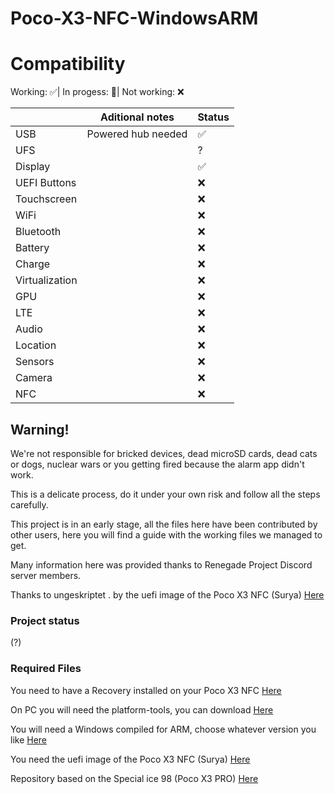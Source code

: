 # Poco-X3-NFC-WindowsARM


# Compatibility

Working: ✅|
In progess: 🔶️|
Not working: ❌


|| Aditional notes | Status |
|---------------|------------------------|--------------------------|
| USB | Powered hub needed | ✅|
| UFS |  | ?|
| Display | | ✅|
| UEFI Buttons |  | ❌|
| Touchscreen | | ❌|
| WiFi | | ❌|
| Bluetooth | | ❌|
| Battery |  | ❌|
| Charge |  | ❌|
| Virtualization |  | ❌|
| GPU | | ❌|
| LTE |  | ❌|
| Audio |  | ❌|
| Location |  | ❌|
| Sensors |  | ❌|
| Camera | | ❌|
| NFC |  | ❌|

## Warning!
We're not responsible for bricked devices, dead microSD cards, dead cats or dogs, nuclear wars or you getting fired because the alarm app didn't work.

This is a delicate process, do it under your own risk and follow all the steps carefully.

This project is in an early stage, all the files here have been contributed by other users, here you will find a guide with the working files we managed to get.

Many information here was provided thanks to Renegade Project Discord server members.

Thanks to ungeskriptet . by the uefi image of the Poco X3 NFC (Surya) [Here](https://github.com/ungeskriptet/edk2-surya)

###  Project status ### 
(?)

### Required Files ### 
You need to have a Recovery installed on your Poco X3 NFC [Here](https://sourceforge.net/projects/mahajant99/files/surya/TWRP/)

On PC you will need the platform-tools, you can download [Here](https://developer.android.com/studio/releases/platform-tools)

You will need a Windows compiled for ARM, choose whatever version you like [Here](https://uupdump.net/)

You need the uefi image of the Poco X3 NFC (Surya) [Here](https://github.com/ungeskriptet/edk2-surya)


Repository based on the Special ice 98 (Poco X3 PRO) [Here](https://github.com/Icesito68/Port-Windows-11-Poco-X3-pro)
